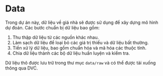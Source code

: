 # Data

Trong dự án này, dữ liệu về giá nhà sẽ được sử dụng để xây dựng mô hình dự đoán. Các bước chuẩn bị dữ liệu bao gồm:

1. Thu thập dữ liệu từ các nguồn khác nhau.
2. Làm sạch dữ liệu để loại bỏ các giá trị thiếu và dữ liệu bất thường.
3. Tiền xử lý dữ liệu, bao gồm chuẩn hóa và mã hóa các thuộc tính.
4. Chia dữ liệu thành các bộ dữ liệu huấn luyện và kiểm tra.

Dữ liệu thô được lưu trữ trong thư mục `data/raw` và có thể được tải xuống thông qua DVC.
